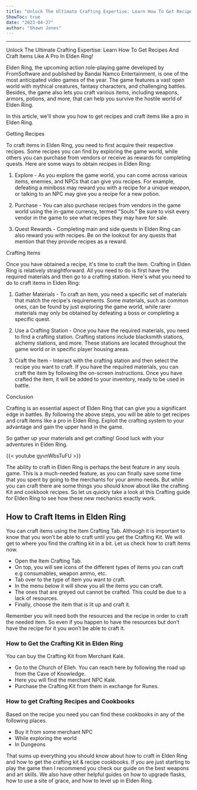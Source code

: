```yaml
---
title: "Unlock The Ultimate Crafting Expertise: Learn How To Get Recipes And Craft Items Like A Pro In Elden Ring!"
ShowToc: true 
date: "2023-04-27"
author: "Shawn Jones"
---
```

*****
Unlock The Ultimate Crafting Expertise: Learn How To Get Recipes And Craft Items Like A Pro In Elden Ring!

Elden Ring, the upcoming action role-playing game developed by FromSoftware and published by Bandai Namco Entertainment, is one of the most anticipated video games of the year. The game features a vast open world with mythical creatures, fantasy characters, and challenging battles. Besides, the game also lets you craft various items, including weapons, armors, potions, and more, that can help you survive the hostile world of Elden Ring.

In this article, we'll show you how to get recipes and craft items like a pro in Elden Ring.

Getting Recipes

To craft items in Elden Ring, you need to first acquire their respective recipes. Some recipes you can find by exploring the game world, while others you can purchase from vendors or receive as rewards for completing quests. Here are some ways to obtain recipes in Elden Ring:

1. Explore - As you explore the game world, you can come across various items, enemies, and NPCs that can give you recipes. For example, defeating a miniboss may reward you with a recipe for a unique weapon, or talking to an NPC may give you a recipe for a new potion.

2. Purchase - You can also purchase recipes from vendors in the game world using the in-game currency, termed "Souls." Be sure to visit every vendor in the game to see what recipes they may have for sale.

3. Quest Rewards - Completing main and side quests in Elden Ring can also reward you with recipes. Be on the lookout for any quests that mention that they provide recipes as a reward.

Crafting Items

Once you have obtained a recipe, it's time to craft the item. Crafting in Elden Ring is relatively straightforward. All you need to do is first have the required materials and then go to a crafting station. Here's what you need to do to craft items in Elden Ring:

1. Gather Materials - To craft an item, you need a specific set of materials that match the recipe's requirements. Some materials, such as common ones, can be found by just exploring the game world, while rarer materials may only be obtained by defeating a boss or completing a specific quest.

2. Use a Crafting Station - Once you have the required materials, you need to find a crafting station. Crafting stations include blacksmith stations, alchemy stations, and more. These stations are located throughout the game world or in specific player housing areas.

3. Craft the Item - Interact with the crafting station and then select the recipe you want to craft. If you have the required materials, you can craft the item by following the on-screen instructions. Once you have crafted the item, it will be added to your inventory, ready to be used in battle.

Conclusion

Crafting is an essential aspect of Elden Ring that can give you a significant edge in battles. By following the above steps, you will be able to get recipes and craft items like a pro in Elden Ring. Exploit the crafting system to your advantage and gain the upper hand in the game.

So gather up your materials and get crafting! Good luck with your adventures in Elden Ring.

{{< youtube gyvnWbsTuFU >}} 



The ability to craft in Elden Ring is perhaps the best feature in any souls game. This is a much-needed feature, as you can finally save some time that you spent by going to the merchants for your ammo needs. But while you can craft there are some things you should know about like the crafting Kit and cookbook recipes. So let us quickly take a look at this Crafting guide for Elden Ring to see how these new mechanics exactly work.
 
## How to Craft Items in Elden Ring
 

 
You can craft items using the Item Crafting Tab. Although it is important to know that you won’t be able to craft until you get the Crafting Kit. We will get to where you find the crafting kit in a bit. Let us check how to craft items now.
 
- Open the Item Crafting Tab.
 - On top, you will see icons of the different types of items you can craft e.g consumables, weapon ammo, etc.
 - Tab over to the type of item you want to craft.
 - In the menu below it will show you all the items you can craft.
 - The ones that are greyed out cannot be crafted. This could be due to a lack of resources.
 - Finally, choose the item that is lit up and craft it.

 
Remember you will need both the resources and the recipe in order to craft the needed item. So even if you happen to have the resources but don’t have the recipe for it you won’t be able to craft it.
 
### How to Get the Crafting Kit in Elden Ring
 
You can buy the Crafting Kit from Merchant Kalé.
 
- Go to the Church of Elleh. You can reach here by following the road up from the Cave of Knowledge.
 - Here you will find the merchant NPC Kalé.
 - Purchase the Crafting Kit from them in exchange for Runes.

 
### How to get Crafting Recipes and Cookbooks
 
Based on the recipe you need you can find these cookbooks in any of the following places.
 
- Buy it from some merchant NPC
 - While exploring the world
 - In Dungeons

 
That sums up everything you should know about how to craft in Elden Ring and how to get the crafting kit & recipe cookbooks. If you are just starting to play the game then I recommend you check our guide on the best weapons and art skills. We also have other helpful guides on how to upgrade flasks, how to use a site of grace, and how to level up in Elden Ring.




